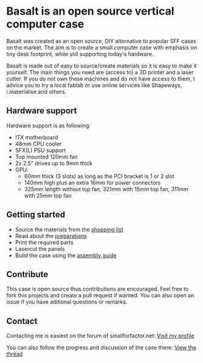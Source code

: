 # Basalt is an open source vertical computer case

Basalt was created as an open source, DIY alternative to popular SFF cases on the market. The aim is to create a small computer case with emphasis on tiny desk footprint, while still supporting today's hardware.

Basalt is made out of easy to source/create materials so it is easy to make it yourself. The main things you need are (access to) a 3D printer and a laser cutter. If you do not own these machines and do not have access to them, I advice you to try a local fablab or use online services like Shapeways, i.materialise and others.

## Hardware support

Hardware support is as following:

* ITX motherboard
* 48mm CPU cooler
* SFX(L) PSU support
* Top mounted 120mm fan
* 2x 2.5" drives up to 9mm thick
* GPU:
  * 60mm thick (3 slots) as long as the PCI bracket is 1 or 2 slot
  * 140mm high plus an extra 16mm for power connectors
  * 325mm length without top fan, 321mm with 15mm top fan, 311mm with 25mm top fan

## Getting started

* Source the materials from the [shopping list](docs/SHOPPINGLIST.MD)
* Read about the [preparations](docs/PREPARATIONS.MD)
* Print the required parts
* Lasercut the panels
* Build the case using the [assembly guide](docs/ASSEMBLY.MD)

## Contribute

This case is open source thus contributions are encouraged. Feel free to fork this projects and create a pull request if wanted. You can also open an issue if you have aditional questions or remarks.

## Contact

Contacting me is easiest on the forum of smallforfactor.net: [Visit my profile](https://smallformfactor.net/forum/members/robbee.801/)

You can also follow the progress and discussion of the case there: [View the thread](https://smallformfactor.net/forum/threads/9l-vertical-case-that-supports-long-3-slot-graphics-card.15892)